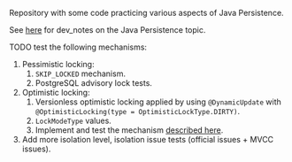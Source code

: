 Repository with some code practicing various aspects of Java Persistence.

See [here](https://kkoltun.github.io/dev_notes/#/java_persistence/README) for dev_notes on the Java Persistence topic.

TODO test the following mechanisms:
1. Pessimistic locking:
    1. `SKIP_LOCKED` mechanism.
    2. PostgreSQL advisory lock tests.
2. Optimistic locking:
   1. Versionless optimistic locking applied by using `@DynamicUpdate` with `@OptimisticLocking(type = OptimisticLockType.DIRTY)`.
   2. `LockModeType` values.
   3. Implement and test the mechanism [described here](https://vladmihalcea.com/how-to-increment-the-parent-entity-version-whenever-a-child-entity-gets-modified-with-jpa-and-hibernate/).
3. Add more isolation level, isolation issue tests (official issues + MVCC issues).